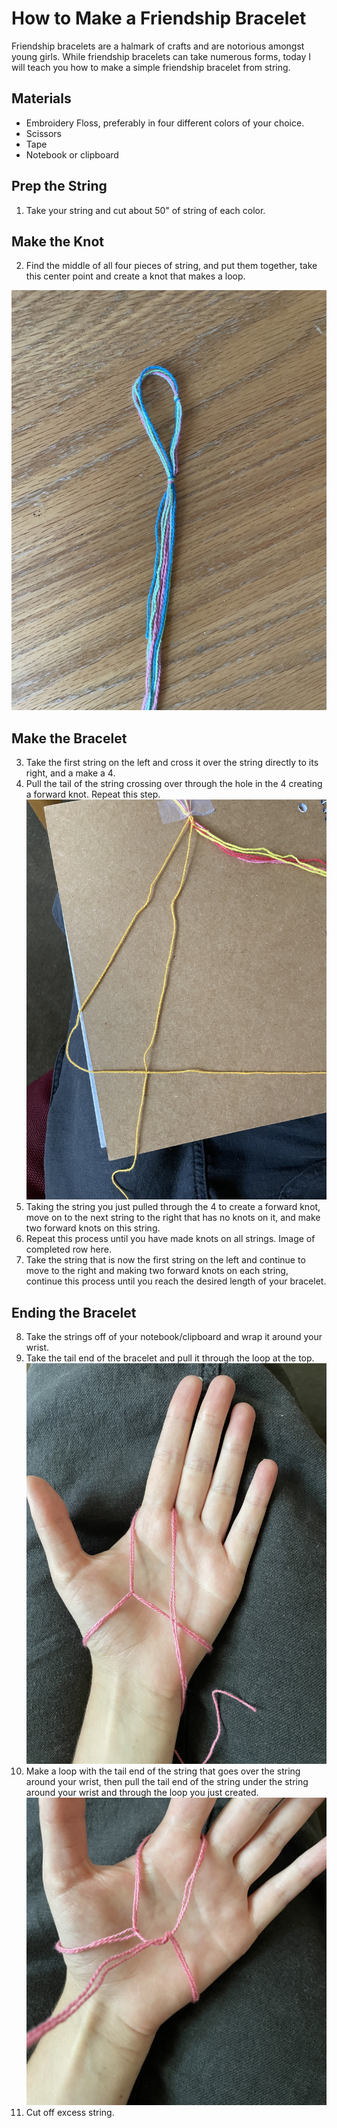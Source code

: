 # How to Make a Friendship Bracelet
Friendship bracelets are a halmark of crafts and are notorious amongst young girls. While friendship bracelets can take numerous forms, today I will teach you how to make a simple friendship bracelet from string. 

## Materials

- Embroidery Floss, preferably in four different colors of your choice.
- Scissors
- Tape
- Notebook or clipboard

## Prep the String

1. Take your string and cut about 50" of string of each color.

## Make the Knot
2.  Find the middle of all four pieces of string, and put them together, take this center point and create a knot that makes a loop.

![Picture of starting knot](Knot.JPG "Knot")

## Make the Bracelet
3. Take the first string on the left and cross it over the string directly to its right, and a make a 4. 
4. Pull the tail of the string crossing over through the hole in the 4 creating a forward knot. Repeat this step.
![Forward knot](Four.JPG "Four")
5. Taking the string you just pulled through the 4 to create a forward knot, move on to the next string to the right that has no knots on it, and make two forward knots on this string.
6. Repeat this process until you have made knots on all strings.
Image of completed row here.
7. Take the string that is now the first string on the left and continue to move to the right and making two forward knots on each string, continue this process until you reach the desired length of your bracelet.


## Ending the Bracelet
8. Take the strings off of your notebook/clipboard and wrap it around your wrist.
9. Take the tail end of the bracelet and pull it through the loop at the top. 
![Demonstration of loop.](Loop.JPG "Loop")
10. Make a loop with the tail end of the string that goes over the string around your wrist, then pull the tail end of the string under the string around your wrist and through the loop you just created.
![Tail end pulled through loop](End.JPG "End")
11. Cut off excess string.

